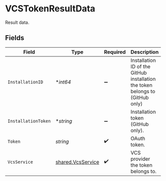 # VCSTokenResultData

Result data.


## Fields

| Field                                                                         | Type                                                                          | Required                                                                      | Description                                                                   | Example                                                                       |
| ----------------------------------------------------------------------------- | ----------------------------------------------------------------------------- | ----------------------------------------------------------------------------- | ----------------------------------------------------------------------------- | ----------------------------------------------------------------------------- |
| `InstallationID`                                                              | **int64*                                                                      | :heavy_minus_sign:                                                            | Installation ID of the GitHub installation the token belongs to (GitHub only) | 1234567                                                                       |
| `InstallationToken`                                                           | **string*                                                                     | :heavy_minus_sign:                                                            | Installation token (GitHub only).                                             | ghs_xxxxxxxxxxxxxxxxxxxxxxxxxxxxxxxx                                          |
| `Token`                                                                       | *string*                                                                      | :heavy_check_mark:                                                            | OAuth token.                                                                  | ghu_xxxxxxxxxxxxxxxxxxxxxxxxxxxxxxxx                                          |
| `VcsService`                                                                  | [shared.VcsService](../../models/shared/vcsservice.md)                        | :heavy_check_mark:                                                            | VCS provider the token belongs to.                                            | github                                                                        |
